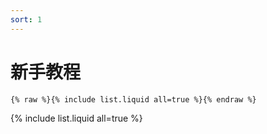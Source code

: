 ```yaml
---
sort: 1
---
```


# 新手教程

```
{% raw %}{% include list.liquid all=true %}{% endraw %}
```

{% include list.liquid all=true %}
